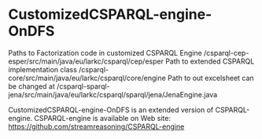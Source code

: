 CustomizedCSPARQL-engine-OnDFS
==============

Paths to Factorization code in customized CSPARQL Engine
/csparql-cep-esper/src/main/java/eu/larkc/csparql/cep/esper
Path to extended CSPARQL implementation class
/csparql-core/src/main/java/eu/larkc/csparql/core/engine
Path to out excelsheet can be changed at 
/csparql-sparql-jena/src/main/java/eu/larkc/csparql/sparql/jena/JenaEngine.java

CustomizedCSPARQL-engine-OnDFS is an extended version of CSPARQL-engine.
CSPARQL-engine is available on Web site: https://github.com/streamreasoning/CSPARQL-engine
